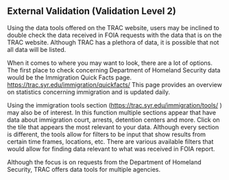 ## External Validation (Validation Level 2)
Using the data tools offered on the TRAC website, users may be inclined to double check the data received in FOIA requests with the data that is on the TRAC website. Although TRAC has a plethora of data, it is possible that not all data will be listed. 

When it comes to where you may want to look, there are a lot of options. The first place to check concerning Department of Homeland Security data would be the Immigration Quick Facts page. https://trac.syr.edu/immigration/quickfacts/ 
This page provides an overview on statistics concerning immigration and is updated daily. 

Using the immigration tools section (https://trac.syr.edu/immigration/tools/ ) may also be of interest. In this function multiple sections appear that have data about immigration court, arrests, detention centers and more. Click on the tile that appears the most relevant to your data. Although every section is different, the tools allow for filters to be input that show results from certain time frames, locations, etc. There are various available filters that would allow for finding data relevant to what was received in FOIA report.

Although the focus is on requests from the Department of Homeland Security, TRAC offers data tools for multiple agencies. 